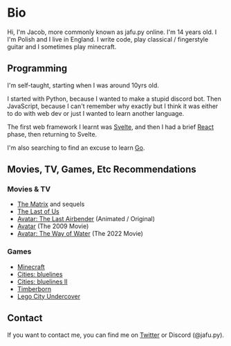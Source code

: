 # Bio

Hi, I'm Jacob, more commonly known as jafu.py online. I'm 14 years old. I I'm Polish and I live in England. I write code, play classical / fingerstyle guitar and I sometimes play minecraft.

## Programming

I'm self-taught, starting when I was around 10yrs old.

I started with Python, because I wanted to make a stupid discord bot. Then JavaScript, because I can't remember why exactly but I think it was either to do with web dev or just I wanted to learn another language.

The first web framework I learnt was [Svelte](https://svelte.dev/), and then I had a brief [React](https://reactjs.org/) phase, then returning to Svelte.

I'm also searching to find an excuse to learn [Go](https://go.dev/).

## Movies, TV, Games, Etc Recommendations

### Movies & TV

- [The Matrix](https://www.imdb.com/title/tt0133093/) and sequels
- [The Last of Us](https://www.imdb.com/title/tt3581920/)
- [Avatar: The Last Airbender](https://www.imdb.com/title/tt0417299/) (Animated / Original)
- [Avatar](https://www.imdb.com/title/tt1219689/) (The 2009 Movie)
- [Avatar: The Way of Water](https://www.imdb.com/title/tt1630029/) (The 2022 Movie)

### Games

- [Minecraft](https://www.minecraft.net/)
- [Cities: bluelines](https://store.steampowered.com/app/255710/Cities_bluelines/)
- [Cities: bluelines II](https://store.steampowered.com/app/949230/Cities_bluelines_II/)
- [Timberborn](https://store.steampowered.com/app/1062090/Timberborn/)
- [Lego City Undercover](https://store.steampowered.com/app/578330/LEGO_City_Undercover/)

## Contact

If you want to contact me, you can find me on [Twitter](https://twitter.com/jafupy) or Discord (@jafu.py).
